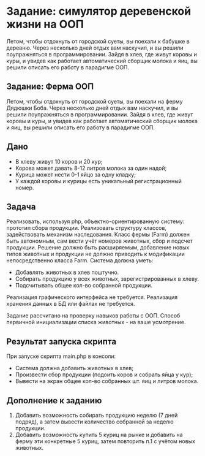 # Задание: симулятор деревенской жизни на ООП
Летом, чтобы отдохнуть от городской суеты, вы поехали к бабушке в деревню. Через несколько дней отдых вам наскучил, и вы решили поупражняться в программировании. Зайдя в хлев, где живут коровы и куры, и увидев как работает автоматический сборщик молока и яиц, вы решили описать его работу в парадигме ООП.
## Задание: Ферма ООП
Летом, чтобы отдохнуть от городской суеты, вы поехали на ферму Дядюшки Боба. Через несколько дней отдых вам наскучил, и вы решили поупражняться в программировании. Зайдя в хлев, где живут коровы и куры, и увидев как работает автоматический сборщик молока и яиц, вы решили описать его работу в парадигме ООП.
## Дано
* В хлеву живут 10 коров и 20 кур;
* Корова может давать 8-12 литров молока за один надой;
* Курица может нести 0-1 яйцо за одну кладку;
* У каждой коровы и курицы есть уникальный регистрационный номер.
## Задача
Реализовать, используя php, объектно-ориентированную систему: прототип сбора продукции. Реализовать структуру классов, задействовать механизм наследования.
Класс фермы (Farm) должен быть автономным, сам вести учёт номеров животных, сбор и подсчет продукции. Решение должно быть расширяемым, добавление новых типов животных и продукции не должно приводить к модификации непосредственно класса Farm.
Система должна уметь:
* Добавлять животных в хлев поштучно.
* Собирать продукцию у всех животных, зарегистрированных в хлеву.
* Подсчитывать общее кол-во собранной продукции.

Реализация графического интерфейса не требуется.
Реализация хранения данных в БД или файлах не требуется.

Задание рассчитано на проверку навыков работы с ООП.
Способ первичной инициализации списка животных - на ваше усмотрение.
## Результат запуска скрипта
При запуске скрипта main.php в консоли:
* Система должна добавить животных в хлев;
* Произвести сбор продукции (подоить коров и собрать яйца у кур);
* Вывести на экран общее кол-во собранных шт. яиц и литров молока.

## Дополнение к заданию
1. Добавить возможность собирать продукцию неделю (7 дней подряд), а затем вывести количество собранной за неделю продукции.
2. Добавить возможность купить 5 куриц на рынке и добавить на ферму эти конкретные 5 куриц, затем повторить п.1 с учётом новых животных.
